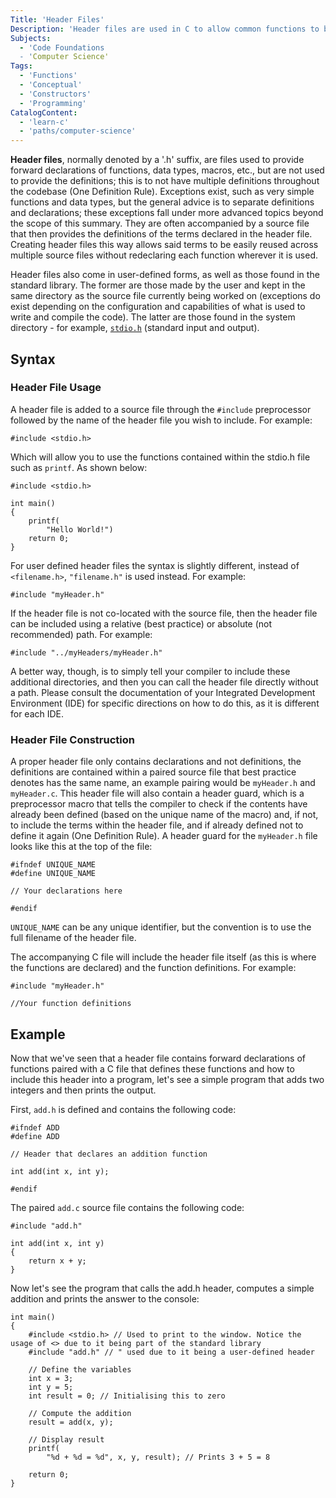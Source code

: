 ```yaml
---
Title: 'Header Files'
Description: 'Header files are used in C to allow common functions to be used across multiple files without copying their declarations and definitions.'
Subjects:
  - 'Code Foundations
  - 'Computer Science'
Tags:
  - 'Functions'
  - 'Conceptual'
  - 'Constructors'
  - 'Programming'
CatalogContent:
  - 'learn-c'
  - 'paths/computer-science'
---
```


**Header files**, normally denoted by a '.h' suffix, are files used to provide forward declarations of functions, data types, macros, etc., but are not used to provide the definitions; this is to not have multiple definitions throughout the codebase (One Definition Rule). Exceptions exist, such as very simple functions and data types, but the general advice is to separate definitions and declarations; these exceptions fall under more advanced topics beyond the scope of this summary. They are often accompanied by a source file that then provides the definitions of the terms declared in the header file. Creating header files this way allows said terms to be easily reused across multiple source files without redeclaring each function wherever it is used.

Header files also come in user-defined forms, as well as those found in the standard library. The former are those made by the user and kept in the same directory as the source file currently being worked on (exceptions do exist depending on the configuration and capabilities of what is used to write and compile the code). The latter are those found in the system directory - for example, [```stdio.h```](https://en.wikipedia.org/wiki/C_file_input/output) (standard input and output).

## Syntax

### Header File Usage

A header file is added to a source file through the ```#include``` preprocessor followed by the name of the header file you wish to include. For example:

```#include <stdio.h>```

Which will allow you to use the functions contained within the stdio.h file such as ```printf```. As shown below:

```
#include <stdio.h>

int main()
{
    printf(
        "Hello World!")
    return 0;
}
```

For user defined header files the syntax is slightly different, instead of ```<filename.h>```, ```"filename.h"``` is used instead. For example:

```#include "myHeader.h"```

If the header file is not co-located with the source file, then the header file can be included using a relative (best practice) or absolute (not recommended) path. For example:

```#include "../myHeaders/myHeader.h"```

A better way, though, is to simply tell your compiler to include these additional directories, and then you can call the header file directly without a path. Please consult the documentation of your Integrated Development Environment (IDE) for specific directions on how to do this, as it is different for each IDE.

### Header File Construction

A proper header file only contains declarations and not definitions, the definitions are contained within a paired source file that best practice denotes has the same name, an example pairing would be ```myHeader.h``` and ```myHeader.c```. This header file will also contain a header guard, which is a preprocessor macro that tells the compiler to check if the contents have already been defined (based on the unique name of the macro) and, if not, to include the terms within the header file, and if already defined not to define it again (One Definition Rule). A header guard for the ```myHeader.h``` file looks like this at the top of the file:

```
#ifndef UNIQUE_NAME
#define UNIQUE_NAME

// Your declarations here

#endif
```

`UNIQUE_NAME` can be any unique identifier, but the convention is to use the full filename of the header file.

The accompanying C file will include the header file itself (as this is where the functions are declared) and the function definitions. For example:

```
#include "myHeader.h"

//Your function definitions
```


## Example

Now that we've seen that a header file contains forward declarations of functions paired with a C file that defines these functions and how to include this header into a program, let's see a simple program that adds two integers and then prints the output.


First, `add.h` is defined and contains the following code:

```
#ifndef ADD
#define ADD

// Header that declares an addition function

int add(int x, int y);

#endif
```

The paired `add.c` source file contains the following code:

```
#include "add.h"

int add(int x, int y)
{
    return x + y;
}
```

Now let's see the program that calls the add.h header, computes a simple addition and prints the answer to the console:

```
int main()
{
    #include <stdio.h> // Used to print to the window. Notice the usage of <> due to it being part of the standard library
    #include "add.h" // " used due to it being a user-defined header
    
    // Define the variables
    int x = 3;
    int y = 5;
    int result = 0; // Initialising this to zero

    // Compute the addition
    result = add(x, y);

    // Display result
    printf(
        "%d + %d = %d", x, y, result); // Prints 3 + 5 = 8

    return 0;
}
```

